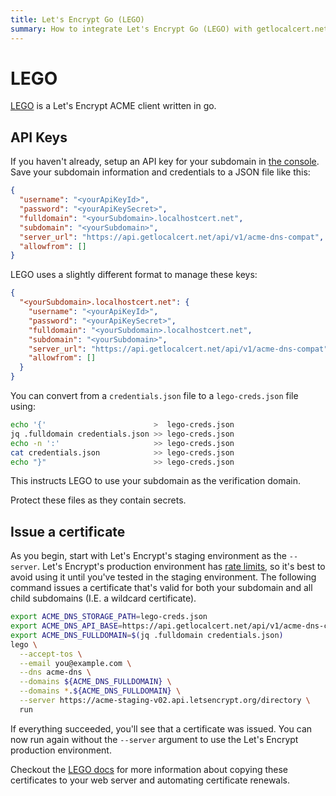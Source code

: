 ```yaml
---
title: Let's Encrypt Go (LEGO)
summary: How to integrate Let's Encrypt Go (LEGO) with getlocalcert.net
---
```


# LEGO

[LEGO](https://github.com/go-acme/lego) is a Let's Encrypt ACME client written in go.

## API Keys

If you haven't already, setup an API key for your subdomain in [the console](https://console.getlocalcert.net/).
Save your subdomain information and credentials to a JSON file like this:

``` json title="credentials.json"
{
  "username": "<yourApiKeyId>",
  "password": "<yourApiKeySecret>",
  "fulldomain": "<yourSubdomain>.localhostcert.net",
  "subdomain": "<yourSubdomain>",
  "server_url": "https://api.getlocalcert.net/api/v1/acme-dns-compat",
  "allowfrom": []
}
```

LEGO uses a slightly different format to manage these keys:

``` json title="lego-creds.json"
{
  "<yourSubdomain>.localhostcert.net": {
    "username": "<yourApiKeyId>",
    "password": "<yourApiKeySecret>",
    "fulldomain": "<yourSubdomain>.localhostcert.net",
    "subdomain": "<yourSubdomain>",
    "server_url": "https://api.getlocalcert.net/api/v1/acme-dns-compat",
    "allowfrom": []
  }
}
```

You can convert from a `credentials.json` file to a `lego-creds.json` file using:

``` bash title="convert.sh"
echo '{'                        >  lego-creds.json
jq .fulldomain credentials.json >> lego-creds.json
echo -n ':'                     >> lego-creds.json
cat credentials.json            >> lego-creds.json
echo "}"                        >> lego-creds.json
```

This instructs LEGO to use your subdomain as the verification domain.

Protect these files as they contain secrets.


## Issue a certificate

As you begin, start with Let's Encrypt's staging environment as the `--server`.
Let's Encrypt's production environment has [rate limits](https://letsencrypt.org/docs/rate-limits/), so it's best to avoid using it until you've tested in the staging environment.
The following command issues a certificate that's valid for both your subdomain and all child subdomains (I.E. a wildcard certificate).

``` bash
export ACME_DNS_STORAGE_PATH=lego-creds.json
export ACME_DNS_API_BASE=https://api.getlocalcert.net/api/v1/acme-dns-compat
export ACME_DNS_FULLDOMAIN=$(jq .fulldomain credentials.json)
lego \
  --accept-tos \
  --email you@example.com \
  --dns acme-dns \
  --domains ${ACME_DNS_FULLDOMAIN} \
  --domains *.${ACME_DNS_FULLDOMAIN} \
  --server https://acme-staging-v02.api.letsencrypt.org/directory \
  run
```

If everything succeeded, you'll see that a certificate was issued.
You can now run again without the `--server` argument to use the Let's Encrypt production environment.

Checkout the [LEGO docs](https://go-acme.github.io/lego/) for more information about copying these certificates to your web server and automating certificate renewals.

